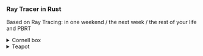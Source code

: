 ### Ray Tracer in Rust
Based on Ray Tracing: in one weekend / the next week / the rest of your life and PBRT

<details>
  <summary>Cornell box</summary>
  <img src="./images/cornell_foggy_box.png">
</details>

<details>
  <summary>Teapot</summary>
  <img src="./images/teapot.png">
</details>

[//]: # (./images/cornell_transformed.png)

[//]: # (./images/teapot.png)

[//]: # (![ ]&#40;./images/cornell.png&#41;)

[//]: # (![ ]&#40;./images/spheres2.png&#41;)

[//]: # (![ ]&#40;./images/spheres.png&#41;)

